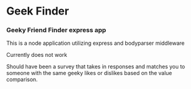 # Geek Finder

### Geeky Friend Finder express app

This is a node application utilizing express and bodyparser middleware

Currently does not work

Should have been a survey that takes in responses and matches you to someone with the same geeky likes or dislikes based on the value comparison.
